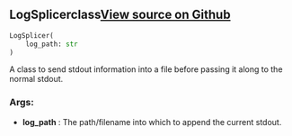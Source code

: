 ## LogSplicer<span class="tag">class</span><a class="sourcelink" href=https://github.com/fastestimator/fastestimator/blob/r1.1/fastestimator/util/util.py/#L240-L266>View source on Github</a>
```python
LogSplicer(
	log_path: str
)
```
A class to send stdout information into a file before passing it along to the normal stdout.


<h3>Args:</h3>

* **log_path** :  The path/filename into which to append the current stdout.



